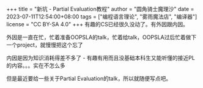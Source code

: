 +++
title = "新坑 - Partial Evaluation教程"
author = "圆角骑士魔理沙"
date = 2023-07-11T12:54:00+08:00
tags = ["编程语言理论", "雾雨魔法店", "编译器"]
license = "CC BY-SA 4.0"
+++
有趣的CS已经很久没动了。有外因跟内因。

外因是一直在忙，忙着准备OOPSLA的talk，忙着给talk，OOPSLA过后忙着做下一个project，就慢慢把这个忘了

内因是因为知识消耗得差不多了 - 有趣有用而且没基础本科生又能听懂的接近PL的内容。。。实在不怎么多

但是最近要给一些关于Partial Evaluation的talk，所以就随便写点吧。
